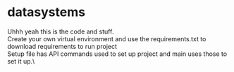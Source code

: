 # datasystems
Uhhh yeah this is the code and stuff.\
Create your own virtual environment and use the requirements.txt to download requirements to run project\
Setup file has API commands used to set up project and main uses those to set it up.\
